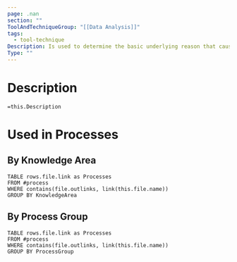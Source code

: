 ```yaml
---
page: .nan
section: ""
ToolAndTechniqueGroup: "[[Data Analysis]]"
tags:
  - tool-technique
Description: Is used to determine the basic underlying reason that causes a variance, defect, or risk. A root cause may underlie more than one variance, defect, or risk. It may also be used as a technique for identifying root causes of a problem and solving them. When all root causes for a problem are removed, the problem does not recur.
Type: ""
---
```

# Description
`=this.Description`
# Used in Processes
## By Knowledge Area
```dataview
TABLE rows.file.link as Processes
FROM #process 
WHERE contains(file.outlinks, link(this.file.name))
GROUP BY KnowledgeArea
```
## By Process Group
```dataview
TABLE rows.file.link as Processes
FROM #process 
WHERE contains(file.outlinks, link(this.file.name))
GROUP BY ProcessGroup
```


